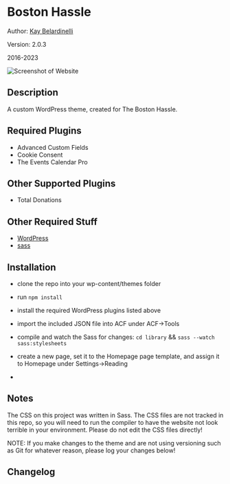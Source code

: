 # Boston Hassle

Author: [Kay Belardinelli](http://kangabell.co)

Version: 2.0.3

2016-2023

![Screenshot of Website](screenshot.png)


## Description
A custom WordPress theme, created for The Boston Hassle.

## Required Plugins

- Advanced Custom Fields
- Cookie Consent
- The Events Calendar Pro

## Other Supported Plugins

- Total Donations

## Other Required Stuff

- [WordPress](https://wordpress.org/)
- [sass](https://sass-lang.com/install)

## Installation
- clone the repo into your wp-content/themes folder
- run `npm install`
- install the required WordPress plugins listed above
- import the included JSON file into ACF under ACF->Tools
- compile and watch the Sass for changes: `cd library` && `sass --watch sass:stylesheets`
- create a new page, set it to the Homepage page template, and assign it to Homepage under Settings->Reading

- 

## Notes

The CSS on this project was written in Sass. The CSS files are not tracked in this repo, so you will need to run the compiler to have the website not look terrible in your environment. Please do not edit the CSS files directly!

NOTE: If you make changes to the theme and are not using versioning such as Git for whatever reason, please log your changes below!


## Changelog

